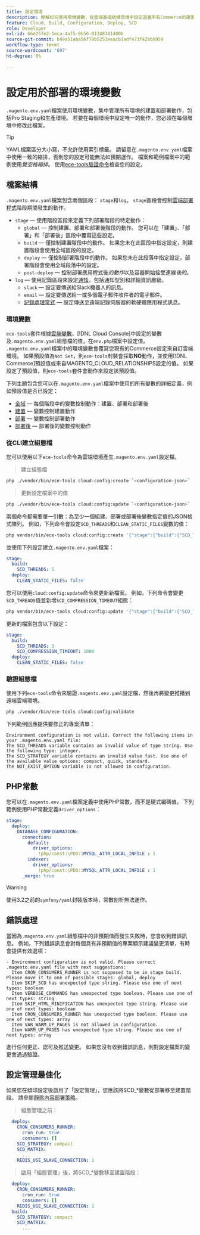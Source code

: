 ```yaml
---
title: 設定環境
description: 瞭解如何使用環境變數，在雲端基礎結構環境中設定涵蓋所有Commerce的建置和部署動作，包括Pro測試和生產。
feature: Cloud, Build, Configuration, Deploy, SCD
role: Developer
exl-id: 66e257e2-1eca-4af5-9b56-01348341400b
source-git-commit: b49a51aba56f79b5253eeacb1adf473f42bb8959
workflow-type: tm+mt
source-wordcount: '697'
ht-degree: 0%

---
```


# 設定用於部署的環境變數

`.magento.env.yaml`檔案使用環境變數，集中管理所有環境的建置和部署動作，包括Pro Staging和生產環境。 若要在每個環境中設定唯一的動作，您必須在每個環境中修改此檔案。

>[!TIP]
>
>YAML檔案區分大小寫，不允許使用索引標籤。 請留意在`.magento.env.yaml`檔案中使用一致的縮排，否則您的設定可能無法如預期運作。 檔案和範例檔案中的範例使用&#x200B;_雙空格縮排_。 使用[ece-tools驗證命令](#validate-configuration-file)檢查您的設定。

## 檔案結構

`.magento.env.yaml`檔案包含兩個區段： `stage`和`log`。 `stage`區段會控制[雲端部署程式](../deploy/process.md)階段期間發生的動作。

- `stage` — 使用階段區段來定義下列部署階段的特定動作：
   - `global` — 控制建置、部署和部署後階段的動作。 您可以在「建置」、「部署」和「部署後」區段中覆寫這些設定。
   - `build` — 僅控制建置階段中的動作。 如果您未在此區段中指定設定，則建置階段會使用全域區段的設定。
   - `deploy` — 僅控制部署階段中的動作。 如果您未在此段落中指定設定，部署階段會使用全域段落中的設定。
   - `post-deploy` — 控制部署應用程式後&#x200B;_的動作_&#x200B;以及容器開始接受連線&#x200B;_後的_。
- `log` — 使用記錄區段來設定[通知](set-up-notifications.md)，包括通知型別和詳細資訊層級。
   - `slack` — 設定要傳送給Slack機器人的訊息。
   - `email` — 設定要傳送給一或多個電子郵件收件者的電子郵件。
   - [記錄處理常式](log-handlers.md) — 設定傳送至遠端記錄伺服器的軟硬體應用程式訊息。

### 環境變數

`ece-tools`套件根據[雲端變數](variables-cloud.md)、[!DNL Cloud Console]中設定的變數及`.magento.env.yaml`組態檔的值，在`env.php`檔案中設定值。 `.magento.env.yaml`檔案中的環境變數會覆寫您現有的Commerce設定來自訂雲端環境。 如果預設值為`Not Set`，則`ece-tools`封裝會採取&#x200B;**NO**&#x200B;動作，並使用[!DNL Commerce]預設值或來自MAGENTO_CLOUD_RELATIONSHIPS設定的值。 如果設定了預設值，則`ece-tools`套件會動作來設定該預設值。

下列主題包含您可以在`.magento.env.yaml`檔案中使用的所有變數的詳細定義，例如預設值是否已設定：

- [全域](variables-global.md) — 每個階段中的變數控制動作：建置、部署和部署後
- [建置](variables-build.md) — 變數控制建置動作
- [部署](variables-deploy.md) — 變數控制部署動作
- [部署後](variables-post-deploy.md) — 部署後的變數控制動作

### 從CLI建立組態檔

您可以使用以下`ece-tools`命令為雲端環境產生`.magento.env.yaml`設定檔。

>建立組態檔

```bash
php ./vendor/bin/ece-tools cloud:config:create `<configuration-json>`
```

>更新設定檔案中的值

```bash
php ./vendor/bin/ece-tools cloud:config:update `<configuration-json>`
```

兩個命令都需要單一引數：為至少一個組建、部署或部署後變數指定值的JSON格式陣列。 例如，下列命令會設定`SCD_THREADS`和`CLEAN_STATIC_FILES`變數的值：

```bash
php vendor/bin/ece-tools cloud:config:create '{"stage":{"build":{"SCD_THREADS":5}, "deploy":{"CLEAN_STATIC_FILES":false}}}'
```

並使用下列設定建立`.magento.env.yaml`檔案：

```yaml
stage:
  build:
    SCD_THREADS: 5
  deploy:
    CLEAN_STATIC_FILES: false
```

您可以使用`cloud:config:update`命令來更新新檔案。 例如，下列命令會變更`SCD_THREADS`值並新增`SCD_COMPRESSION_TIMEOUT`組態：

```bash
php vendor/bin/ece-tools cloud:config:update '{"stage":{"build":{"SCD_THREADS":3, "SCD_COMPRESSION_TIMEOUT":1000}}}'
```

更新的檔案包含以下設定：

```yaml
stage:
  build:
    SCD_THREADS: 3
    SCD_COMPRESSION_TIMEOUT: 1000
  deploy:
    CLEAN_STATIC_FILES: false
```

### 驗證組態檔

使用下列`ece-tools`命令來驗證`.magento.env.yaml`設定檔，然後再將變更推播到遠端雲端環境。

```bash
php ./vendor/bin/ece-tools cloud:config:validate
```

下列範例回應提供要修正的專案清單：

```
Environment configuration is not valid. Correct the following items in your .magento.env.yaml file:
The SCD_THREADS variable contains an invalid value of type string. Use the following type: integer.
The SCD_STRATEGY variable contains an invalid value fast. Use one of the available value options: compact, quick, standard.
The NOT_EXIST_OPTION variable is not allowed in configuration.
```

## PHP常數

您可以在`.magento.env.yaml`檔案定義中使用PHP常數，而不是硬式編碼值。 下列範例使用PHP常數定義`driver_options`：

```yaml
stage:
  deploy:
    DATABASE_CONFIGURATION:
      connection:
        default:
          driver_options:
            !php/const:\PDO::MYSQL_ATTR_LOCAL_INFILE : 1
        indexer:
          driver_options:
            !php/const:\PDO::MYSQL_ATTR_LOCAL_INFILE : 1
      _merge: true
```

>[!WARNING]
>
>使用3.2之前的`symfony/yaml`封裝版本時，常數剖析無法運作。

## 錯誤處理

當因為`.magento.env.yaml`組態檔中的非預期值而發生失敗時，您會收到錯誤訊息。 例如，下列錯誤訊息會對每個具有非預期值的專案顯示建議變更清單，有時會提供有效選項：

```
- Environment configuration is not valid. Please correct .magento.env.yaml file with next suggestions:
  Item CRON_CONSUMERS_RUNNER is not supposed to be in stage build. Please move it to one of possible stages: global, deploy
  Item SKIP_SCD has unexpected type string. Please use one of next types: boolean
  Item VERBOSE_COMMANDS has unexpected type boolean. Please use one of next types: string
  Item SKIP_HTML_MINIFICATION has unexpected type string. Please use one of next types: boolean
  Item CRON_CONSUMERS_RUNNER has unexpected type boolean. Please use one of next types: array
  Item VAR_WARM_UP_PAGES is not allowed in configuration.
  Item WARM_UP_PAGES has unexpected type string. Please use one of next types: array
```

進行任何更正、認可及推送變更。 如果您沒有收到錯誤訊息，則對設定檔案的變更會通過驗證。

## 設定管理最佳化

如果您在傾印設定後啟用了「設定管理」，您應該將SCD_*變數從部署移至建置階段。 請參閱[靜態內容部署策略](../deploy/static-content.md)。

>組態管理之前：

```yaml
  deploy:
    CRON_CONSUMERS_RUNNER:
      cron_run: true
      consumers: []
    SCD_STRATEGY: compact
    SCD_MATRIX:
      ...
    REDIS_USE_SLAVE_CONNECTION: 1
```

>啟用「組態管理」後，將SCD_*變數移至建置階段：

```yaml
  deploy:
    CRON_CONSUMERS_RUNNER:
      cron_run: true
      consumers: []
    REDIS_USE_SLAVE_CONNECTION: 1
  build:
    SCD_STRATEGY: compact
    SCD_MATRIX:
      ...
```
